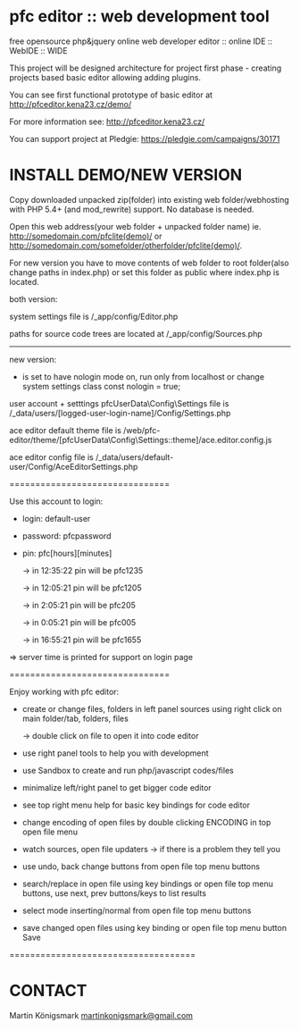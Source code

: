 # pfc editor :: web development tool
free opensource php&amp;jquery online web developer editor :: online IDE :: WebIDE :: WIDE

This project will be designed architecture for project first phase - creating projects based basic editor allowing adding plugins.

You can see first functional prototype of basic editor at
http://pfceditor.kena23.cz/demo/

For more information see:
http://pfceditor.kena23.cz/

You can support project at Pledgie:
https://pledgie.com/campaigns/30171

# INSTALL DEMO/NEW VERSION

Copy downloaded unpacked zip(folder) into existing web folder/webhosting with PHP 5.4+ (and mod_rewrite) support. No database is needed.

Open this web address(your web folder + unpacked folder name) ie. http://somedomain.com/pfclite(demo)/ or http://somedomain.com/somefolder/otherfolder/pfclite(demo)/.

For new version you have to move contents of web folder to root folder(also change paths in index.php) or set this folder as public where index.php is located.

both version:

system settings file is /_app/config/Editor.php

paths for source code trees are located at /_app/config/Sources.php

----------------

new version:

 - is set to have nologin mode on, run only from localhost or change system settings class const nologin = true;

user account + setttings pfcUserData\Config\Settings file is /_data/users/[logged-user-login-name]/Config/Settings.php

ace editor default theme file is /web/pfc-editor/theme/[pfcUserData\Config\Settings::theme]/ace.editor.config.js

ace editor config file is /_data/users/default-user/Config/AceEditorSettings.php


===============================

Use this account to login:
 - login: default-user
 - password: pfcpassword
 - pin: pfc[hours][minutes]
 
    -> in 12:35:22 pin will be pfc1235

    -> in 12:05:21 pin will be pfc1205
    
    -> in 2:05:21 pin will be pfc205
    
    -> in 0:05:21 pin will be pfc005
    
    -> in 16:55:21 pin will be pfc1655
    
  => server time is printed for support on login page  

===============================

Enjoy working with pfc editor:
- create or change files, folders in left panel sources using right click on main folder/tab, folders, files

   -> double click on file to open it into code editor
   
- use right panel tools to help you with development
- use Sandbox to create and run php/javascript codes/files
- minimalize left/right panel to get bigger code editor
- see top right menu help for basic key bindings for code editor
- change encoding of open files by double clicking ENCODING in top open file menu
- watch sources, open file updaters -> if there is a problem they tell you
- use undo, back change buttons from open file top menu buttons
- search/replace in open file using key bindings or open file top menu buttons, use next, prev buttons/keys to list results
- select mode inserting/normal from open file top menu buttons
- save changed open files using key binding or open file top menu button Save

====================================

# CONTACT
Martin Königsmark
martinkonigsmark@gmail.com

